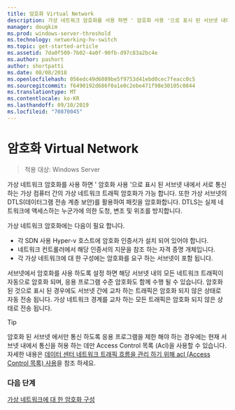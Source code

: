 ```yaml
---
title: 암호화 Virtual Network
description: 가상 네트워크 암호화를 사용 하면 ' 암호화 사용 '으로 표시 된 서브넷 내에서 서로 통신 하는 가상 컴퓨터 간의 가상 네트워크 트래픽 암호화가 가능 합니다.
manager: dougkim
ms.prod: windows-server-threshold
ms.technology: networking-hv-switch
ms.topic: get-started-article
ms.assetid: 7da0f509-7b02-4a0f-90fb-d97c83a2bc4e
ms.author: pashort
author: shortpatti
ms.date: 08/08/2018
ms.openlocfilehash: 056edc49d6089be5f9753d41ebd0cec7feacc0c5
ms.sourcegitcommit: f6490192d686f0a1e0c2ebe471f98e30105c0844
ms.translationtype: MT
ms.contentlocale: ko-KR
ms.lasthandoff: 09/10/2019
ms.locfileid: "70870045"
---
```

# <a name="virtual-network-encryption"></a>암호화 Virtual Network

>적용 대상: Windows Server

가상 네트워크 암호화를 사용 하면 ' 암호화 사용 '으로 표시 된 서브넷 내에서 서로 통신 하는 가상 컴퓨터 간의 가상 네트워크 트래픽 암호화가 가능 합니다. 또한 가상 서브넷의 DTLS(데이터그램 전송 계층 보안)를 활용하여 패킷을 암호화합니다. DTLS는 실제 네트워크에 액세스하는 누군가에 의한 도청, 변조 및 위조를 방지합니다.

가상 네트워크 암호화에는 다음이 필요 합니다.
- 각 SDN 사용 Hyper-v 호스트에 암호화 인증서가 설치 되어 있어야 합니다.
- 네트워크 컨트롤러에서 해당 인증서의 지문을 참조 하는 자격 증명 개체입니다.
- 각 가상 네트워크에 대 한 구성에는 암호화를 요구 하는 서브넷이 포함 됩니다.

서브넷에서 암호화를 사용 하도록 설정 하면 해당 서브넷 내의 모든 네트워크 트래픽이 자동으로 암호화 되며, 응용 프로그램 수준 암호화도 함께 수행 될 수 있습니다.  암호화 된 것으로 표시 된 경우에도 서브넷 간에 교차 하는 트래픽은 암호화 되지 않은 상태로 자동 전송 됩니다. 가상 네트워크 경계를 교차 하는 모든 트래픽은 암호화 되지 않은 상태로 전송 됩니다.

>[!TIP]
>암호화 된 서브넷 에서만 통신 하도록 응용 프로그램을 제한 해야 하는 경우에는 현재 서브넷 내에서 통신을 허용 하는 데만 Access Control 목록 (Acl)을 사용할 수 있습니다. 자세한 내용은 [데이터 센터 네트워크 트래픽 흐름을 관리 하기 위해 acl (Access Control 목록) 사용](https://docs.microsoft.com/windows-server/networking/sdn/manage/use-acls-for-traffic-flow)을 참조 하세요.

### <a name="next-steps"></a>다음 단계

[가상 네트워크에 대 한 암호화 구성](https://docs.microsoft.com/windows-server/networking/sdn/vnet-encryption/sdn-config-vnet-encryption)

